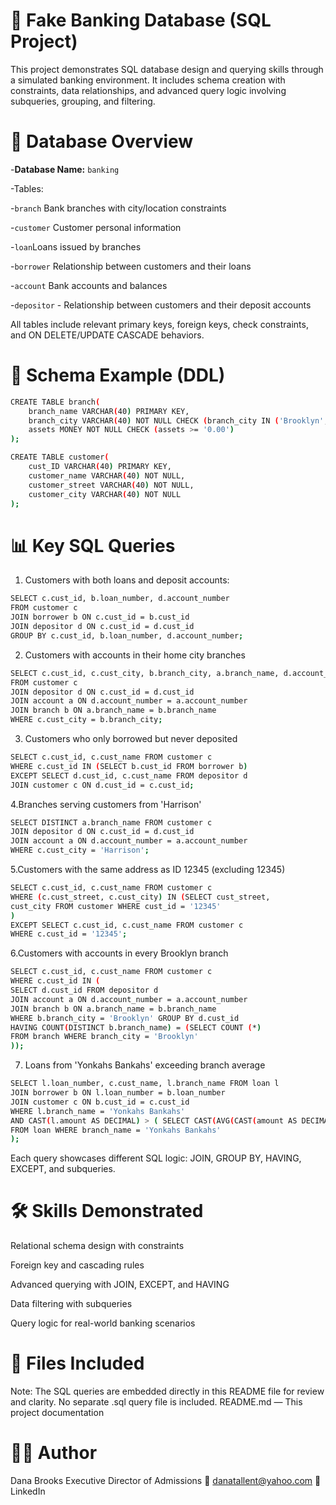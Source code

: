 # 🏦 Fake Banking Database (SQL Project)

This project demonstrates SQL database design and querying skills through a simulated banking environment. It includes schema creation with constraints, data relationships, and advanced query logic involving subqueries, grouping, and filtering.

# 🔹 Database Overview

-**Database Name:** `banking`

-Tables:

-`branch` Bank branches with city/location constraints

-`customer` Customer personal information

-`loan`Loans issued by branches

-`borrower` Relationship between customers and their loans

-`account`  Bank accounts and balances

-`depositor` - Relationship between customers and their deposit accounts

All tables include relevant primary keys, foreign keys, check constraints, and ON DELETE/UPDATE CASCADE behaviors.

# 🔧 Schema Example (DDL)
```bash
CREATE TABLE branch(
	branch_name VARCHAR(40) PRIMARY KEY,
	branch_city VARCHAR(40) NOT NULL CHECK (branch_city IN ('Brooklyn', 'Bronx', 'Manhattan', 'Yonkers')),
	assets MONEY NOT NULL CHECK (assets >= '0.00')
);

CREATE TABLE customer(
	cust_ID VARCHAR(40) PRIMARY KEY,
	customer_name VARCHAR(40) NOT NULL,
	customer_street VARCHAR(40) NOT NULL,
	customer_city VARCHAR(40) NOT NULL
);
```
# 📊 Key SQL Queries

1. Customers with both loans and deposit accounts:
```bash
SELECT c.cust_id, b.loan_number, d.account_number
FROM customer c
JOIN borrower b ON c.cust_id = b.cust_id
JOIN depositor d ON c.cust_id = d.cust_id
GROUP BY c.cust_id, b.loan_number, d.account_number;
```
2. Customers with accounts in their home city branches
```bash
SELECT c.cust_id, c.cust_city, b.branch_city, a.branch_name, d.account_number
FROM customer c
JOIN depositor d ON c.cust_id = d.cust_id
JOIN account a ON d.account_number = a.account_number
JOIN branch b ON a.branch_name = b.branch_name
WHERE c.cust_city = b.branch_city;
```
3. Customers who only borrowed but never deposited
```bash
SELECT c.cust_id, c.cust_name FROM customer c
WHERE c.cust_id IN (SELECT b.cust_id FROM borrower b)
EXCEPT SELECT d.cust_id, c.cust_name FROM depositor d
JOIN customer c ON d.cust_id = c.cust_id; 
```
4.Branches serving customers from 'Harrison'
```bash
SELECT DISTINCT a.branch_name FROM customer c
JOIN depositor d ON c.cust_id = d.cust_id
JOIN account a ON d.account_number = a.account_number
WHERE c.cust_city = 'Harrison'; 
```
5.Customers with the same address as ID 12345 (excluding 12345)
```bash
SELECT c.cust_id, c.cust_name FROM customer c
WHERE (c.cust_street, c.cust_city) IN (SELECT cust_street, 
cust_city FROM customer WHERE cust_id = '12345'
)
EXCEPT SELECT c.cust_id, c.cust_name FROM customer c
WHERE c.cust_id = '12345'; 
```
6.Customers with accounts in every Brooklyn branch
```bash
SELECT c.cust_id, c.cust_name FROM customer c
WHERE c.cust_id IN (
SELECT d.cust_id FROM depositor d
JOIN account a ON d.account_number = a.account_number
JOIN branch b ON a.branch_name = b.branch_name
WHERE b.branch_city = 'Brooklyn' GROUP BY d.cust_id
HAVING COUNT(DISTINCT b.branch_name) = (SELECT COUNT (*)
FROM branch WHERE branch_city = 'Brooklyn'
)); 
```
7. Loans from 'Yonkahs Bankahs' exceeding branch average
```bash
SELECT l.loan_number, c.cust_name, l.branch_name FROM loan l
JOIN borrower b ON l.loan_number = b.loan_number
JOIN customer c ON b.cust_id = c.cust_id
WHERE l.branch_name = 'Yonkahs Bankahs'
AND CAST(l.amount AS DECIMAL) > ( SELECT CAST(AVG(CAST(amount AS DECIMAL))AS DECIMAL)
FROM loan WHERE branch_name = 'Yonkahs Bankahs'
);
```
Each query showcases different SQL logic: JOIN, GROUP BY, HAVING, EXCEPT, and subqueries.

# 🛠 Skills Demonstrated

Relational schema design with constraints

Foreign key and cascading rules

Advanced querying with JOIN, EXCEPT, and HAVING

Data filtering with subqueries

Query logic for real-world banking scenarios


# 📂 Files Included
Note: The SQL queries are embedded directly in this README file for review and clarity. No separate .sql query file is included.
README.md — This project documentation

# 👩‍💼 Author

Dana Brooks
Executive Director of Admissions
📧 danatallent@yahoo.com
🔗 LinkedIn
